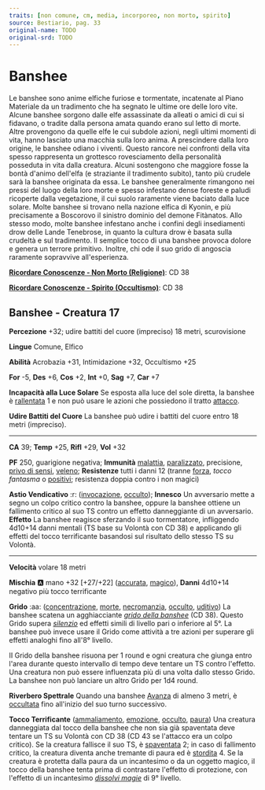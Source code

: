 ```yaml
---
traits: [non comune, cm, media, incorporeo, non morto, spirito]
source: Bestiario, pag. 33
original-name: TODO
original-srd: TODO
---
```


# Banshee

Le banshee sono anime elfiche furiose e tormentate, incatenate al Piano Materiale da un tradimento che ha segnato le ultime ore delle loro vite. Alcune banshee sorgono dalle elfe assassinate da alleati o amici di cui si fidavano, o tradite dalla persona amata quando erano sul letto di morte. Altre provengono da quelle elfe le cui subdole azioni, negli ultimi momenti di vita, hanno lasciato una macchia sulla loro anima. A prescindere dalla loro origine, le banshee odiano i viventi. Questo rancore nei confronti della vita spesso rappresenta un grottesco rovesciamento della personalità posseduta in vita dalla creatura. Alcuni sostengono che maggiore fosse la bontà d'animo dell'elfa (e straziante il tradimento subito), tanto più crudele sarà la banshee originata da essa. Le banshee generalmente rimangono nei pressi del luogo della loro morte e spesso infestano dense foreste e paludi ricoperte dalla vegetazione, il cui suolo raramente viene baciato dalla luce solare. Molte banshee si trovano nella nazione elfica di Kyonin, e più precisamente a Boscorovo il sinistro dominio del demone Fitànatos. Allo stesso modo, molte banshee infestano anche i confini degli insediamenti drow delle Lande Tenebrose, in quanto la cultura drow è basata sulla crudeltà e sul tradimento. Il semplice tocco di una banshee provoca dolore e genera un terrore primitivo. Inoltre, chi ode il suo grido di angoscia raramente sopravvive all'esperienza.

**[Ricordare Conoscenze - Non Morto (Religione)](/azioni/ricordare-conoscenze)**: CD 38

**[Ricordare Conoscenze - Spirito (Occultismo)](/azioni/ricordare-conoscenze)**: CD 38

## Banshee - Creatura 17

**Percezione** +32; udire battiti del cuore (impreciso) 18 metri, scurovisione

**Lingue** Comune, Elfico

**Abilità** Acrobazia +31, Intimidazione +32, Occultismo +25

**For** -5, **Des** +6, **Cos** +2, **Int** +0, **Sag** +7, **Car** +7

**Incapacità alla Luce Solare** Se esposta alla luce del sole diretta, la banshee è [rallentata](/condizioni/rallentato) 1 e non può usare le azioni che possiedono il tratto [attacco](/tratti/attacco).

**Udire Battiti del Cuore** La banshee può udire i battiti del cuore entro 18 metri (impreciso).

***

**CA** 39; **Temp** +25, **Rifl** +29, **Vol** +32

**PF** 250, guarigione negativa; **Immunità** [malattia](/tratti/malattia), [paralizzato](/condizioni/paralizzato), precisione, [privo di sensi](/condizioni/privo-di-sensi), [veleno](/tratti/veleno); **Resistenze** tutti i danni 12 (tranne [forza](/tratti/forza), *tocco fantasma* o [positivi](/tratti/positivo); resistenza doppia contro i non magici)

**Astio Vendicativo** :r: ([invocazione](/tratti/invocazione), [occulto](/tratti/occulto)); **Innesco** Un avversario mette a segno un colpo critico contro la banshee, oppure la banshee ottiene un fallimento critico al suo TS contro un effetto danneggiante di un avversario. **Effetto** La banshee reagisce sferzando il suo tormentatore, infliggendo 4d10+14 danni mentali (TS base su Volontà con CD 38) e applicando gli effetti del tocco terrificante basandosi sul risultato dello stesso TS su Volontà.

***

**Velocità** volare 18 metri

**Mischia** :a: mano +32 \[+27/+22] ([accurata](/tratti/accurata), [magico](/tratti/magico)), **Danni** 4d10+14 negativo più tocco terrificante

**Grido** :aa: ([concentrazione](/tratti/concentrazione), [morte](/tratti/morte), [necromanzia](/tratti/necromanzia), [occulto](/tratti/occulto), [uditivo](/tratti/uditivo)) La banshee scatena un agghiacciante *[grido della banshee](/incantesimi/grido-della-banshee)* (CD 38). Questo Grido supera *[silenzio](/incantesimi/silenzio)* ed effetti simili di livello pari o inferiore al 5°. La banshee può invece usare il Grido come attività a tre azioni per superare gli effetti analoghi fino all'8° livello.

II Grido della banshee risuona per 1 round e ogni creatura che giunga entro l'area durante questo intervallo di tempo deve tentare un TS contro l'effetto. Una creatura non può essere influenzata più di una volta dallo stesso Grido. La banshee non può lanciare un altro Grido per 1d4 round.

**Riverbero Spettrale** Quando una banshee [Avanza](/azioni/avanzare) di almeno 3 metri, è [occultata](/condizioni/occultato) fino all'inizio del suo turno successivo.

**Tocco Terrificante** ([ammaliamento](/tratti/ammaliamento), [emozione](/tratti/emozione), [occulto](/tratti/occulto), [paura](/tratti/paura)) Una creatura danneggiata dal tocco della banshee che non sia già spaventata deve tentare un TS su Volontà con CD 38 (CD 43 se l'attacco era un colpo critico). Se la creatura fallisce il suo TS, è [spaventata](/condizioni/spaventato) 2; in caso di fallimento critico, la creatura diventa anche tremante di paura ed è [stordita](/condizioni/stordito) 4. Se la creatura è protetta dalla paura da un incantesimo o da un oggetto magico, il tocco della banshee tenta prima di contrastare l'effetto di protezione, con l'effetto di un incantesimo *[dissolvi magie](/incantesimi/dissolvi-magie)* di 9° livello.
